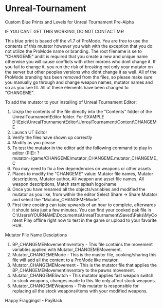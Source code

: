 # Unreal-Tournament
Custom Blue Prints and Levels for Unreal Tournament Pre-Alpha

IF YOU CANT GET THIS WORKING, DO NOT CONTACT ME!

This blue print is based off the v1.7 of ProMode. You are free to use the contents of this mutator however you wish with the exception that you do not utilize the ProMode name or branding. The root filename is se to "CHANGEME"  andit is required that you create a new and unique name otherwise you will cause conflicts with other morons who dont change it. If you fail to change it, you run the risk of breaking not only your mutator on the server but other peoples versions who didnt change it as well. All of the ProMode branding has been removed from the files, so please make sure you manually go through and change weapon names, mutator names and so as you see fit.  All of these elements have been changed to "CHANGEME".

To add the mutator to your installing of Unreal Tournament Editor:
1. Unzip the contents of the file directly into the "Contents" folder of the UnrealTournamentEditor folder. For EXAMPLE D:\Epic\UnrealTournamentEditor\UnrealTournament\Content\CHANGEME
2. Launch UT Editor
3. Verify the files have shown up correctly
4. Modify as you please
5. To test the mutator in the editor add the following command to play in editor (PIE):
?mutator=/game/CHANGEME/mutator_CHANGEME.mutator_CHANGEME_C
6. You may need to fix a few dependencies on weapons or other assets
7. Places to modify the "CHANGEME" value: Mutator file names, Mutator descriptions, Mutator author, All weapon and asset file names, All weapon descriptions, Match start splash logo/name
8. Once you have renamed all the objects/variables and modified the mutator as you like, from within the editor Select Share -> Share Mutator and select the "Mutator_CHANGEMEMode".
9. First time cooking can take upwards of an hour to complete, afterwards it should take just a few minutes.  You can find your cooked pak file in C:\Users\YOURNAME\Documents\UnrealTournament\Saved\Paks\MyContent
Play offline right now to test in the game or upload to your favorite HUB.


Mutator File Name Desciptions
1. BP_CHANGEMEMovementInventory - This file contains the movement variables applied with Mutator_CHANGEMEMovement.
2. Mutator_CHANGEMEMode - This is the master file, cooking/sharing this file will add all the content to a ProMode like mutator.
3. Mutator_CHANGEMEMovement - This is the mutator file that applies the BP_CHANGEMEMovementInventory to the pawns movement.
4. Mutator_CHANGEMESwitch - This mutator applies fast weapon switch to stock weapons, changes made to this file only affect stock weapons.
5. Mutator_CHANGEMEWeapons - This mutator is responsible for replacing all the stock weapons/items with your modified weapons.

Happy Fraggings! - PayBack
